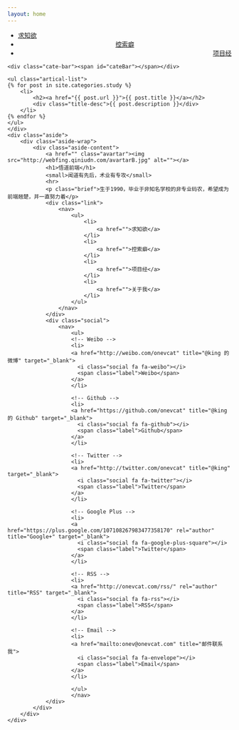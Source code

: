 ```yaml
---
layout: home
---
```


<div class="index-content blog">
    <div class="section">
    <ul class="artical-cate">
        <li class="on"><a href="/" title="study"><span>求知欲</span></a></li>
        <li style="text-align:center"><a href="/think" title="think"><span>控索癖</span></a></li>
        <li style="text-align:right"><a href="/project" title="project"><span>项目经</span></a></li>
    </ul>

    <div class="cate-bar"><span id="cateBar"></span></div>

    <ul class="artical-list">
    {% for post in site.categories.study %}
        <li>
            <h2><a href="{{ post.url }}">{{ post.title }}</a></h2>
            <div class="title-desc">{{ post.description }}</div>
        </li>
    {% endfor %}
    </ul>
    </div>
    <div class="aside">
        <div class="aside-wrap">
            <div class="aside-content">
                <a href="" class="avartar"><img src="http://webfing.qiniudn.com/avartarB.jpg" alt=""></a>
                <h1>悟道前端</h1>
                <small>闻道有先后，术业有专攻</small>
                <hr>
                <p class="brief">生于1990，毕业于非知名学校的非专业码农，希望成为前端翘楚，并一直努力着</p>
                <div class="link">
                    <nav>
                        <ul>
                            <li>
                                <a href="">求知欲</a>
                            </li>
                            <li>
                                <a href="">控索癖</a>
                            </li>
                            <li>
                                <a href="">项目经</a>
                            </li>
                            <li>
                                <a href="">关于我</a>
                            </li>
                        </ul>
                    </nav>
                </div>
                <div class="social">
                    <nav>
                        <ul>
                        <!-- Weibo -->
                        <li>
                        <a href="http://weibo.com/onevcat" title="@king 的微博" target="_blank">
                          <i class="social fa fa-weibo"></i>
                          <span class="label">Weibo</span>
                        </a>
                        </li>

                        <!-- Github -->
                        <li>
                        <a href="https://github.com/onevcat" title="@king 的 Github" target="_blank">
                          <i class="social fa fa-github"></i>
                          <span class="label">Github</span>
                        </a>
                        </li>

                        <!-- Twitter -->
                        <li>
                        <a href="http://twitter.com/onevcat" title="@king" target="_blank">
                          <i class="social fa fa-twitter"></i>
                          <span class="label">Twitter</span>
                        </a>
                        </li>

                        <!-- Google Plus -->
                        <li>
                        <a href="https://plus.google.com/107108267983477358170" rel="author" title="Google+" target="_blank">
                          <i class="social fa fa-google-plus-square"></i>
                          <span class="label">Twitter</span>
                        </a>
                        </li>

                        <!-- RSS -->
                        <li>
                        <a href="http://onevcat.com/rss/" rel="author" title="RSS" target="_blank">
                          <i class="social fa fa-rss"></i>
                          <span class="label">RSS</span>
                        </a>
                        </li>

                        <!-- Email -->
                        <li>
                        <a href="mailto:onev@onevcat.com" title="邮件联系我">
                          <i class="social fa fa-envelope"></i>
                          <span class="label">Email</span>
                        </a>
                        </li>

                        </ul>
                        </nav>
                </div>
            </div>
        </div>
    </div>
</div>
